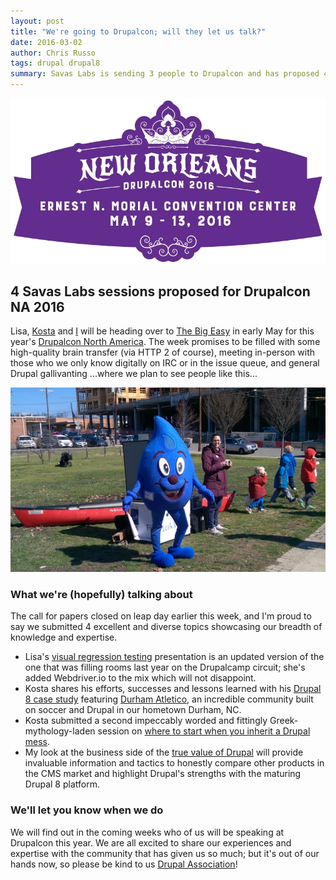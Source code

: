 ```yaml
---
layout: post
title: "We're going to Drupalcon; will they let us talk?"
date: 2016-03-02
author: Chris Russo
tags: drupal drupal8
summary: Savas Labs is sending 3 people to Drupalcon and has proposed 4 sessions.
---
```


<img src="/assets/img/blog/drupalcon-nola.jpg" alt="Drupalcon New Orleans logo">

## 4 Savas Labs sessions proposed for Drupalcon NA 2016

Lisa, [Kosta](/company/kosta-harlan/) and [I](/company/chris-russo) will be heading over to [The Big Easy](https://en.wikipedia.org/wiki/New_Orleans) in early May for this year's [Drupalcon North America](https://events.drupal.org/neworleans2016). The week promises to be filled with some high-quality brain transfer (via HTTP 2 of course), meeting in-person with those who we only know digitally on IRC or in the issue queue, and general Drupal gallivanting ...where we plan to see people like this...

<img src="/assets/img/blog/druplicon-in-durham.jpg" alt="Druplicon in Durham">

### What we're (hopefully) talking about

The call for papers closed on leap day earlier this week, and I'm proud to say we submitted
4 excellent and diverse topics showcasing our breadth of knowledge and expertise.

 + Lisa's [visual regression testing](https://events.drupal.org/neworleans2016/sessions/visual-regression-testing-webdriverio)
 presentation is an updated version of the one that was filling rooms last
 year on the Drupalcamp circuit; she's added Webdriver.io to the mix which will
 not disappoint.
 + Kosta shares his efforts, successes and lessons learned with his [Drupal 8 case study](https://events.drupal.org/neworleans2016/sessions/building-community-drupal-durham-atl%C3%A9tico-case-study)
 featuring [Durham Atletico](https://www.durhamatletico.com/), an incredible community built on soccer and
 Drupal in our hometown Durham, NC.
 + Kosta submitted a second impeccably worded and fittingly Greek-mythology-laden session on [where to start when you inherit a Drupal mess](https://events.drupal.org/neworleans2016/sessions/escaping-chains-prometheus-or-what-do-when-you-inherit-frankensite).
 + My look at the business side of the
 [true value of Drupal](https://events.drupal.org/neworleans2016/sessions/total-value-ownership-drupal-8-and-beyond)
will provide invaluable information and tactics to honestly compare other products
in the CMS market and highlight Drupal's strengths with the maturing Drupal 8 platform.

### We'll let you know when we do

We will find out in the coming weeks who of us will be speaking at Drupalcon
this year. We are all excited to share our experiences and expertise with the
community that has given us so much; but it's out of our hands now, so please
be kind to us [Drupal Association](https://assoc.drupal.org/home)!
